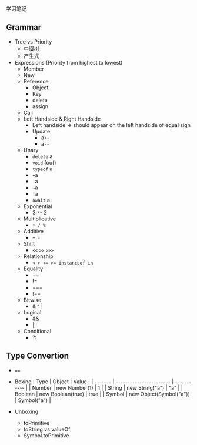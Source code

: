 学习笔记

## Grammar
- Tree vs Priority
  - 中缀树
  - 产生式
- Expressions (Priority from highest to lowest)
  - Member
  - New
  - Reference
    - Object
    - Key
    - delete
    - assign
  - Call
  - Left Handside & Right Handside
    - Left handside -> should appear on the left handside of equal sign
    - Update
      - a`++`
      - a`--`
  - Unary
    - `delete` a
    - `void` foo()
    - `typeof` a
    - `+`a
    - `-`a
    - `~`a
    - `!`a
    - `await` a
  - Exponential
    - 3 `**` 2
  - Multiplicative
    - `* / %`
  - Additive
    - `+ -`
  - Shift
    - `<<` `>>` `>>>`
  - Relationship
    - `< > <= >= instanceof in`
  - Equality
    - ==
    - !=
    - ===
    - !==
  - Bitwise
    - & ^ |
  - Logical
    - &&
    - ||
  - Conditional
    - ?:


## Type Convertion

- `==`

- Boxing
  | Type    | Object                  | Value       |
  | ------- | ----------------------- | ----------- |
  | Number  | new Number(1)           | 1           |
  | String  | new String("a")         | "a"         |
  | Boolean | new Boolean(true)       | true        |
  | Symbol  | new Object(Symbol("a")) | Symbol("a") |

- Unboxing
  - toPrimitive
  - toString vs valueOf
  - Symbol.toPrimitive
